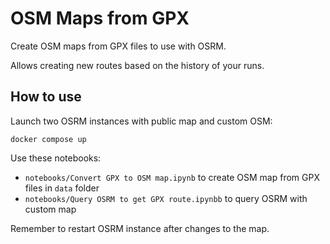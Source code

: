 # OSM Maps from GPX

Create OSM maps from GPX files to use with OSRM.

Allows creating new routes based on the history of your runs.

## How to use

Launch two OSRM instances with public map and custom OSM:

```
docker compose up
```

Use these notebooks:

- `notebooks/Convert GPX to OSM map.ipynb` to create OSM map from GPX files in `data` folder
- `notebooks/Query OSRM to get GPX route.ipynbb` to query OSRM with custom map

Remember to restart OSRM instance after changes to the map.